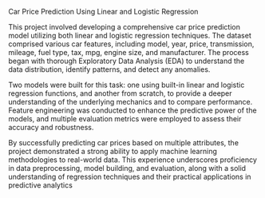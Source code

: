 Car Price Prediction Using Linear and Logistic Regression

This project involved developing a comprehensive car price prediction model utilizing both linear and logistic regression techniques. The dataset comprised various car features, including model, year, price, transmission, mileage, fuel type, tax, mpg, engine size, and manufacturer. The process began with thorough Exploratory Data Analysis (EDA) to understand the data distribution, identify patterns, and detect any anomalies.

Two models were built for this task: one using built-in linear and logistic regression functions, and another from scratch, to provide a deeper understanding of the underlying mechanics and to compare performance. Feature engineering was conducted to enhance the predictive power of the models, and multiple evaluation metrics were employed to assess their accuracy and robustness.

By successfully predicting car prices based on multiple attributes, the project demonstrated a strong ability to apply machine learning methodologies to real-world data. This experience underscores proficiency in data preprocessing, model building, and evaluation, along with a solid understanding of regression techniques and their practical applications in predictive analytics
